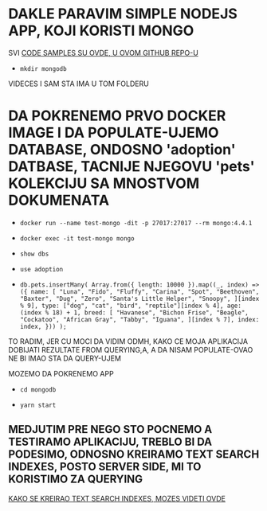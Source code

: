 # DAKLE PARAVIM SIMPLE NODEJS APP, KOJI KORISTI MONGO

SVI [CODE SAMPLES SU OVDE, U OVOM GITHUB REPO-U](https://github.com/btholt/db-samples)

- `mkdir mongodb`

VIDECES I SAM STA IMA U TOM FOLDERU

# DA POKRENEMO PRVO DOCKER IMAGE I DA POPULATE-UJEMO DATABASE, ONDOSNO 'adoption' DATBASE, TACNIJE NJEGOVU 'pets' KOLEKCIJU SA MNOSTVOM DOKUMENATA

- `docker run --name test-mongo -dit -p 27017:27017 --rm mongo:4.4.1`

- `docker exec -it test-mongo mongo`

- `show dbs`

- `use adoption`

- `db.pets.insertMany( Array.from({ length: 10000 }).map((_, index) => ({ name: [ "Luna", "Fido", "Fluffy", "Carina", "Spot", "Beethoven", "Baxter", "Dug", "Zero", "Santa's Little Helper", "Snoopy", ][index % 9], type: ["dog", "cat", "bird", "reptile"][index % 4], age: (index % 18) + 1, breed: [ "Havanese", "Bichon Frise", "Beagle", "Cockatoo", "African Gray", "Tabby", "Iguana", ][index % 7], index: index, })) );`

TO RADIM, JER CU MOCI DA VIDIM ODMH, KAKO CE MOJA APLIKACIJA DOBIJATI REZULTATE FROM QUERYING,A, A DA NISAM POPULATE-OVAO NE BI IMAO STA DA QUERY-UJEM

MOZEMO DA POKRENEMO APP

- `cd mongodb`

- `yarn start`

## MEDJUTIM PRE NEGO STO POCNEMO A TESTIRAMO APLIKACIJU, TREBLO BI DA PODESIMO, ODNOSNO KREIRAMO TEXT SEARCH INDEXES, POSTO SERVER SIDE, MI TO KORISTIMO ZA QUERYING

[KAKO SE KREIRAO TEXT SEARCH INDEXES, MOZES VIDETI OVDE](https://github.com/Rade58/databases-playground/tree/0_1_1_TEXT_SEARCH_INDEXES)